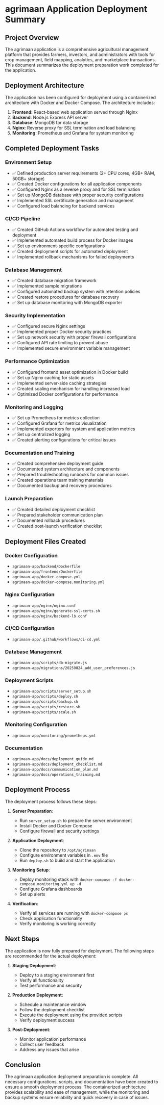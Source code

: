 # agrimaan Application Deployment Summary

## Project Overview

The agrimaan application is a comprehensive agricultural management platform that provides farmers, investors, and administrators with tools for crop management, field mapping, analytics, and marketplace transactions. This document summarizes the deployment preparation work completed for the application.

## Deployment Architecture

The application has been configured for deployment using a containerized architecture with Docker and Docker Compose. The architecture includes:

1. **Frontend**: React-based web application served through Nginx
2. **Backend**: Node.js Express API server
3. **Database**: MongoDB for data storage
4. **Nginx**: Reverse proxy for SSL termination and load balancing
5. **Monitoring**: Prometheus and Grafana for system monitoring

## Completed Deployment Tasks

### Environment Setup
- ✅ Defined production server requirements (2+ CPU cores, 4GB+ RAM, 50GB+ storage)
- ✅ Created Docker configurations for all application components
- ✅ Configured Nginx as a reverse proxy and for SSL termination
- ✅ Set up MongoDB database with proper security configurations
- ✅ Implemented SSL certificate generation and management
- ✅ Configured load balancing for backend services

### CI/CD Pipeline
- ✅ Created GitHub Actions workflow for automated testing and deployment
- ✅ Implemented automated build process for Docker images
- ✅ Set up environment-specific configurations
- ✅ Created deployment scripts for automated deployment
- ✅ Implemented rollback mechanisms for failed deployments

### Database Management
- ✅ Created database migration framework
- ✅ Implemented sample migrations
- ✅ Configured automated backup system with retention policies
- ✅ Created restore procedures for database recovery
- ✅ Set up database monitoring with MongoDB exporter

### Security Implementation
- ✅ Configured secure Nginx settings
- ✅ Implemented proper Docker security practices
- ✅ Set up network security with proper firewall configurations
- ✅ Configured API rate limiting to prevent abuse
- ✅ Implemented secure environment variable management

### Performance Optimization
- ✅ Configured frontend asset optimization in Docker build
- ✅ Set up Nginx caching for static assets
- ✅ Implemented server-side caching strategies
- ✅ Created scaling mechanism for handling increased load
- ✅ Optimized Docker configurations for performance

### Monitoring and Logging
- ✅ Set up Prometheus for metrics collection
- ✅ Configured Grafana for metrics visualization
- ✅ Implemented exporters for system and application metrics
- ✅ Set up centralized logging
- ✅ Created alerting configurations for critical issues

### Documentation and Training
- ✅ Created comprehensive deployment guide
- ✅ Documented system architecture and components
- ✅ Prepared troubleshooting runbooks for common issues
- ✅ Created operations team training materials
- ✅ Documented backup and recovery procedures

### Launch Preparation
- ✅ Created detailed deployment checklist
- ✅ Prepared stakeholder communication plan
- ✅ Documented rollback procedures
- ✅ Created post-launch verification checklist

## Deployment Files Created

### Docker Configuration
- `agrimaan-app/backend/Dockerfile`
- `agrimaan-app/frontend/Dockerfile`
- `agrimaan-app/docker-compose.yml`
- `agrimaan-app/docker-compose.monitoring.yml`

### Nginx Configuration
- `agrimaan-app/nginx/nginx.conf`
- `agrimaan-app/nginx/generate-ssl-certs.sh`
- `agrimaan-app/nginx/backend-lb.conf`

### CI/CD Configuration
- `agrimaan-app/.github/workflows/ci-cd.yml`

### Database Management
- `agrimaan-app/scripts/db-migrate.js`
- `agrimaan-app/migrations/20250824_add_user_preferences.js`

### Deployment Scripts
- `agrimaan-app/scripts/server_setup.sh`
- `agrimaan-app/scripts/deploy.sh`
- `agrimaan-app/scripts/backup.sh`
- `agrimaan-app/scripts/restore.sh`
- `agrimaan-app/scripts/scale.sh`

### Monitoring Configuration
- `agrimaan-app/monitoring/prometheus.yml`

### Documentation
- `agrimaan-app/docs/deployment_guide.md`
- `agrimaan-app/docs/deployment_checklist.md`
- `agrimaan-app/docs/communication_plan.md`
- `agrimaan-app/docs/operations_training.md`

## Deployment Process

The deployment process follows these steps:

1. **Server Preparation**:
   - Run `server_setup.sh` to prepare the server environment
   - Install Docker and Docker Compose
   - Configure firewall and security settings

2. **Application Deployment**:
   - Clone the repository to `/opt/agrimaan`
   - Configure environment variables in `.env` file
   - Run `deploy.sh` to build and start the application

3. **Monitoring Setup**:
   - Deploy monitoring stack with `docker-compose -f docker-compose.monitoring.yml up -d`
   - Configure Grafana dashboards
   - Set up alerts

4. **Verification**:
   - Verify all services are running with `docker-compose ps`
   - Check application functionality
   - Verify monitoring is working correctly

## Next Steps

The application is now fully prepared for deployment. The following steps are recommended for the actual deployment:

1. **Staging Deployment**:
   - Deploy to a staging environment first
   - Verify all functionality
   - Test performance and security

2. **Production Deployment**:
   - Schedule a maintenance window
   - Follow the deployment checklist
   - Execute the deployment using the provided scripts
   - Verify deployment success

3. **Post-Deployment**:
   - Monitor application performance
   - Collect user feedback
   - Address any issues that arise

## Conclusion

The agrimaan application deployment preparation is complete. All necessary configurations, scripts, and documentation have been created to ensure a smooth deployment process. The containerized architecture provides scalability and ease of management, while the monitoring and backup systems ensure reliability and quick recovery in case of issues.